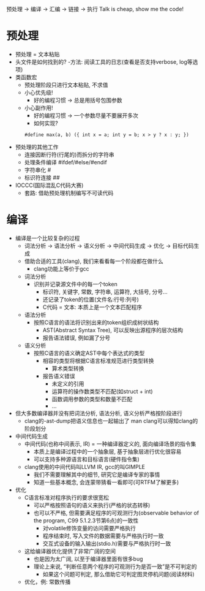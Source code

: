 
预处理 -> 编译 -> 汇编 -> 链接 -> 执行
Talk is cheap, show me the code!

# 预处理

- 预处理 = 文本粘贴
- 头文件是如何找到的?
    -方法: 阅读工具的日志(查看是否支持verbose, log等选项)
- 类函数宏
    - 预处理阶段只进行文本粘贴, 不求值
    - 小心优先级!
        - 好的编程习惯 -> 总是用括号包围参数
    - 小心副作用!
        - 好的编程习惯 -> 一个参数尽量不要展开多次
        - 如何实现?
        ```
        #define max(a, b) ({ int x = a; int y = b; x > y ? x : y; })
        ```
- 预处理的其他工作
    - 连接因断行符(行尾的\)而拆分的字符串
    - 处理条件编译 #ifdef/#else/#endif
    - 字符串化 #
    - 标识符连接 ##
- IOCCC(国际混乱C代码大赛)
    - 套路: 借助预处理机制编写不可读代码

# 编译

- 编译是一个比较复杂的过程
    - 词法分析 -> 语法分析 -> 语义分析 -> 中间代码生成 -> 优化 -> 目标代码生成
    - 借助合适的工具(clang), 我们来看看每一个阶段都在做什么
        - clang功能上等价于gcc
    - 词法分析
        - 识别并记录源文件中的每一个token
            - 标识符, 关键字, 常数, 字符串, 运算符, 大括号, 分号…
            - 还记录了token的位置(文件名:行号:列号)
            - C代码 = 文本: 本质上是一个文本匹配程序
    - 语法分析
        - 按照C语言的语法将识别出来的token组织成树状结构
            - AST(Abstract Syntax Tree), 可以反映出源程序的层次结构
            - 报告语法错误, 例如漏了分号
    - 语义分析
        - 按照C语言的语义确定AST中每个表达式的类型
            - 相容的类型将根据C语言标准规范进行类型转换
                - 算术类型转换
            - 报告语义错误
                - 未定义的引用
                - 运算符的操作数类型不匹配(如struct + int)
                - 函数调用参数的类型和数量不匹配
                - …
- 但大多数编译器并没有把词法分析, 语法分析, 语义分析严格按阶段进行
    - clang的-ast-dump把语义信息也一起输出了
    man clang可以得知clang的阶段划分
- 中间代码生成
    - 中间代码(也称中间表示, IR) = 一种编译器定义的, 面向编译场景的指令集
        - 本质上是编译过程中的一个抽象层, 基于抽象层进行优化很容易
        - 可以支持多种源语言和目标语言(硬件指令集)
    - clang使用的中间代码叫LLVM IR, gcc的叫GIMPLE
        - 我们不需要理解其中的细节, 研究它是编译专家的事情
        - 知道一些基本概念, 会连蒙带猜看一看即可(可RTFM了解更多)
- 优化
    - C语言标准对程序执行的要求很宽松
        - 可以严格按照语句的语义来执行(严格的状态转移)
        - 也可以不严格, 但需要满足程序的可观测行为(observable behavior of the program, C99 5.1.2.3节第6点)的一致性
            - 对volatile修饰变量的访问需要严格执行
            - 程序结束时, 写入文件的数据需要与严格执行时一致
            - 交互式设备的输入输出(stdio.h)需要与严格执行时一致
    - 这给编译器优化提供了非常广阔的空间
        - 也是因为太广阔, 以至于编译器里面有很多bug
        - 理论上来说, “判断任意两个程序的可观测行为是否一致”是不可判定的
            - 如果这个问题可判定, 那么借助它可判定图灵停机问题(阅读材料)
    - 优化，例: 常数传播

















